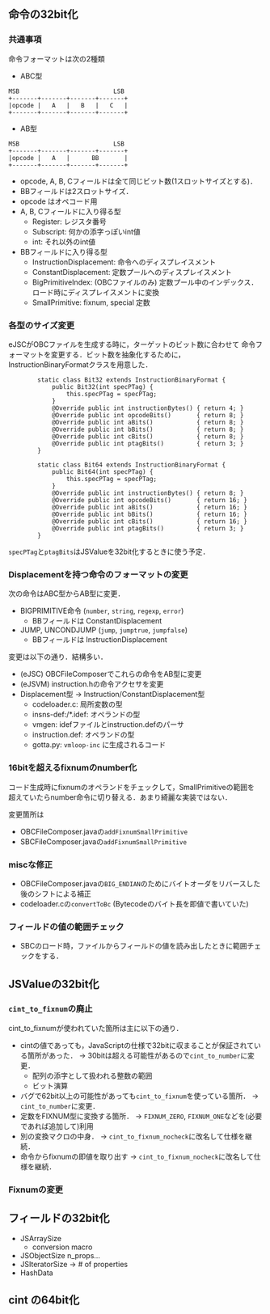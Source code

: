 ## 命令の32bit化

### 共通事項

命令フォーマットは次の2種類

* ABC型
```
MSB                          LSB
+-------+-------+-------+-------+
|opcode |   A   |   B   |   C   |
+-------+-------+-------+-------+
```
* AB型
```
MSB                          LSB
+-------+-------+-------+-------+
|opcode |   A   |      BB       |
+-------+-------+-------+-------+
```

* opcode, A, B, Cフィールドは全て同じビット数(1スロットサイズとする)．
* BBフィールドは2スロットサイズ．
* opcode はオペコード用
* A, B, Cフィールドに入り得る型
  * Register:  レジスタ番号
  * Subscript: 何かの添字っぽいint値
  * int: それ以外のint値
* BBフィールドに入り得る型
  * InstructionDisplacement: 命令へのディスプレイスメント
  * ConstantDisplacement: 定数プールへのディスプレイスメント
  * BigPrimitiveIndex: (OBCファイルのみ) 定数プール中のインデックス．ロード時にディスプレイスメントに変換
  * SmallPrimitive: fixnum, special 定数

### 各型のサイズ変更

eJSCがOBCファイルを生成する時に，ターゲットのビット数に合わせて
命令フォーマットを変更する．ビット数を抽象化するために，
InstructionBinaryFormatクラスを用意した．
```
        static class Bit32 extends InstructionBinaryFormat {
            public Bit32(int specPTag) {
                this.specPTag = specPTag;
            }
            @Override public int instructionBytes() { return 4; }
            @Override public int opcodeBits()       { return 8; }
            @Override public int aBits()            { return 8; }
            @Override public int bBits()            { return 8; }
            @Override public int cBits()            { return 8; }
            @Override public int ptagBits()         { return 3; }
        }

        static class Bit64 extends InstructionBinaryFormat {
            public Bit64(int specPTag) {
                this.specPTag = specPTag;
            }
            @Override public int instructionBytes() { return 8; }
            @Override public int opcodeBits()       { return 16; }
            @Override public int aBits()            { return 16; }
            @Override public int bBits()            { return 16; }
            @Override public int cBits()            { return 16; }
            @Override public int ptagBits()         { return 3; }
        }
```
`specPTag`と`ptagBits`はJSValueを32bit化するときに使う予定．

### Displacementを持つ命令のフォーマットの変更

次の命令はABC型からAB型に変更．
* BIGPRIMITIVE命令 (`number`, `string`, `regexp`, `error`)
  * BBフィールドは ConstantDisplacement
* JUMP, UNCONDJUMP (`jump`, `jumptrue`, `jumpfalse`)
  * BBフィールドは InstructionDisplacement

変更は以下の通り．結構多い．

* (eJSC) OBCFileComposerでこれらの命令をAB型に変更
* (eJSVM) instruction.hの命令アクセサを変更
* Displacement型 -> Instruction/ConstantDisplacement型
  * codeloader.c: 局所変数の型
  * insns-def:/*.idef: オペランドの型
  * vmgen: idefファイルとinstruction.defのパーサ
  * instruction.def: オペランドの型
  * gotta.py: `vmloop-inc` に生成されるコード

### 16bitを超えるfixnumのnumber化

コード生成時にfixnumのオペランドをチェックして，SmallPrimitiveの範囲を
超えていたらnumber命令に切り替える．あまり綺麗な実装ではない．

変更箇所は
* OBCFileComposer.javaの`addFixnumSmallPrimitive`
* SBCFileComposer.javaの`addFixnumSmallPrimitive`

### miscな修正

* OBCFileComposer.javaの`BIG_ENDIAN`のためにバイトオーダをリバースした後のシフトによる補正
* codeloader.cの`convertToBc` (Bytecodeのバイト長を即値で書いていた)

### フィールドの値の範囲チェック

* SBCのロード時，ファイルからフィールドの値を読み出したときに範囲チェックをする．

## JSValueの32bit化

### `cint_to_fixnum`の廃止

cint_to_fixnumが使われていた箇所は主に以下の通り．

* cintの値であっても，JavaScriptの仕様で32bitに収まることが保証されている箇所があった． -> 30bitは超える可能性があるので`cint_to_number`に変更．
  * 配列の添字として扱われる整数の範囲
  * ビット演算
* バグで62bit以上の可能性があっても`cint_to_fixnum`を使っている箇所． -> `cint_to_number`に変更．
* 定数をFIXNUM型に変換する箇所． -> `FIXNUM_ZERO`, `FIXNUM_ONE`などを(必要であれば追加して)利用
* 別の変換マクロの中身． -> `cint_to_fixnum_nocheck`に改名して仕様を継続．
* 命令からfixnumの即値を取り出す -> `cint_to_fixnum_nocheck`に改名して仕様を継続．

### Fixnumの変更

## フィールドの32bit化

* JSArraySize
  * conversion macro
* JSObjectSize n_props...
* JSIteratorSize -> # of properties
* HashData

## cint の64bit化


